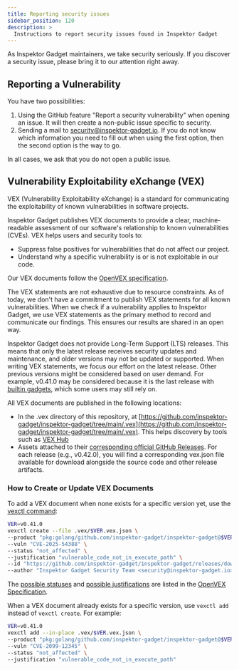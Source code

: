 ```yaml
---
title: Reporting security issues
sidebar_position: 120
description: >
  Instructions to report security issues found in Inspektor Gadget
---
```


As Inspektor Gadget maintainers, we take security seriously.
If you discover a security issue, please bring it to our attention right away.

## Reporting a Vulnerability

You have two possibilities:
1. Using the GitHub feature "Report a security vulnerability" when opening an issue.
It will then create a non-public issue specific to security.
2. Sending a mail to security@inspektor-gadget.io.
If you do not know which information you need to fill out when using the first option, then the second option is the way to go.

In all cases, we ask that you do not open a public issue.

## Vulnerability Exploitability eXchange (VEX)

VEX (Vulnerability Exploitability eXchange) is a standard for communicating the
exploitability of known vulnerabilities in software projects.

Inspektor Gadget publishes VEX documents to provide a clear, machine-readable
assessment of our software's relationship to known vulnerabilities (CVEs). VEX
helps users and security tools to:
- Suppress false positives for vulnerabilities that do not affect our project.
- Understand why a specific vulnerability is or is not exploitable in our code.

Our VEX documents follow the [OpenVEX specification](https://openvex.dev/).

The VEX statements are not exhaustive due to resource constraints. As of today,
we don't have a commitment to publish VEX statements for all known
vulnerabilities. When we check if a vulnerability applies to Inspektor Gadget,
we use VEX statements as the primary method to record and communicate our
findings. This ensures our results are shared in an open way.

Inspektor Gadget does not provide Long-Term Support (LTS) releases. This means
that only the latest release receives security updates and maintenance, and
older versions may not be updated or supported. When writing VEX statements, we
focus our effort on the latest release. Other previous versions might be
considered based on user demand. For example, v0.41.0 may be considered because
it is the last release with [builtin
gadgets](gadgets/switching_to_image_based_gadgets.mdx), which some users may
still rely on.

All VEX documents are published in the following locations:

- In the .vex directory of this repository, at
  [https://github.com/inspektor-gadget/inspektor-gadget/tree/main/.vex](https://github.com/inspektor-gadget/inspektor-gadget/tree/main/.vex).
  This helps discovery by tools such as [VEX
  Hub](https://github.com/aquasecurity/vexhub?tab=readme-ov-file#discovery-of-vex-documents)
- Assets attached to their [corresponding official GitHub
  Releases](https://github.com/inspektor-gadget/inspektor-gadget/releases). For
  each release (e.g., v0.42.0), you will find a corresponding vex.json file
  available for download alongside the source code and other release artifacts.

### How to Create or Update VEX Documents

To add a VEX document when none exists for a specific version yet, use the
[vexctl command](https://github.com/openvex/vexctl):

```bash
VER=v0.41.0
vexctl create --file .vex/$VER.vex.json \
--product "pkg:golang/github.com/inspektor-gadget/inspektor-gadget@$VER" \
--vuln "CVE-2025-54388" \
--status "not_affected" \
--justification "vulnerable_code_not_in_execute_path" \
--id "https://github.com/inspektor-gadget/inspektor-gadget/releases/download/$VER/$VER.vex.json" \
--author "Inspektor Gadget Security Team <security@inspektor-gadget.io>"
```

The [possible
statuses](https://github.com/openvex/spec/blob/main/OPENVEX-SPEC.md#status-labels)
and [possible
justifications](https://github.com/openvex/spec/blob/main/OPENVEX-SPEC.md#status-justifications)
are listed in the [OpenVEX
Specification](https://github.com/openvex/spec/blob/main/OPENVEX-SPEC.md).

When a VEX document already exists for a specific version, use `vexctl add`
instead of `vexctl create`. For example:

```bash
VER=v0.41.0
vexctl add --in-place .vex/$VER.vex.json \
--product "pkg:golang/github.com/inspektor-gadget/inspektor-gadget@$VER" \
--vuln "CVE-2099-12345" \
--status "not_affected" \
--justification "vulnerable_code_not_in_execute_path"
```
